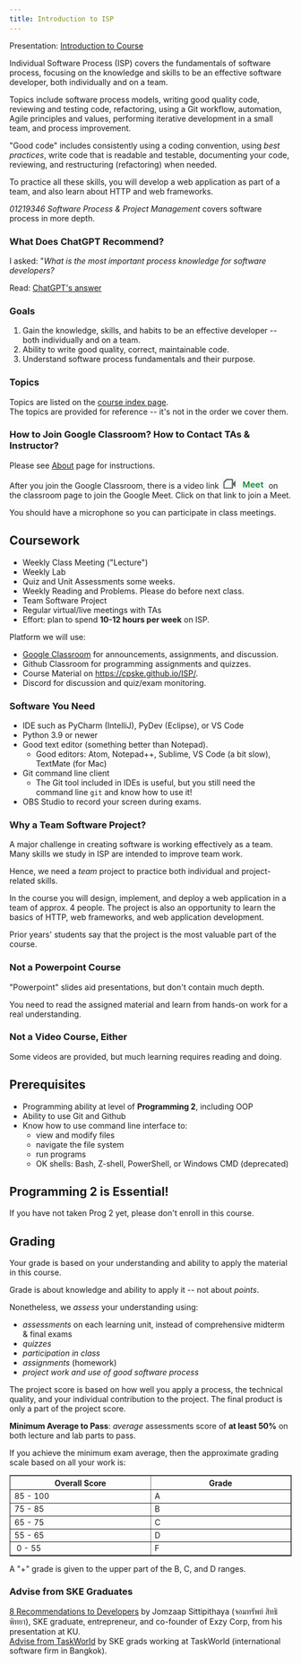 ```yaml
---
title: Introduction to ISP
---
```


Presentation: [Introduction to Course](Introduction-to-Course.pdf)     

Individual Software Process (ISP) covers the fundamentals of software process,
focusing on the knowledge and skills to be an effective software developer, both individually and on a team.

Topics include software process models, writing good quality code, reviewing and testing code, refactoring, using a Git workflow, automation, Agile principles and values, performing iterative development in a small team, and process improvement.

"Good code" includes consistently using a coding convention, using *best practices*, write code that is readable and testable, documenting your code, reviewing, and restructuring (refactoring) when needed.

To practice all these skills, you will develop a web application as part of a team, and also learn about HTTP and web frameworks.

*01219346 Software Process &amp; Project Management*
covers software process in more depth. 

### What Does ChatGPT Recommend?

I asked: "*What is the most important process knowledge for software developers?*

Read: [ChatGPT's answer](chatgpt)

### Goals

1. Gain the knowledge, skills, and habits to be an effective developer -- both individually and on a team.
2. Ability to write good quality, correct, maintainable code.
3. Understand software process fundamentals and their purpose.

### Topics

Topics are listed on the [course index page](../topics).    
The topics are provided for reference -- it's not in the order we cover them.

### How to Join Google Classroom?  How to Contact TAs & Instructor?

Please see [About](../about) page for instructions.

After you join the Google Classroom, there is a video link 
![classroom meet icon](../images/classroom-meet-icon.png)
on the classroom page to join the Google Meet. Click on that link to join a Meet.

You should have a microphone so you can participate in class meetings.

## Coursework

* Weekly Class Meeting ("Lecture")
* Weekly Lab
* Quiz and Unit Assessments some weeks.
* Weekly Reading and Problems. Please do before next class.
* Team Software Project
* Regular virtual/live meetings with TAs
* Effort: plan to spend **10-12 hours per week** on ISP.

Platform we will use:

* [Google Classroom](https://classroom.google.com) for announcements, assignments, and discussion.
* Github Classroom for programming assignments and quizzes. 
* Course Material on <https://cpske.github.io/ISP/>. 
* Discord for discussion and quiz/exam monitoring.


### Software You Need

* IDE such as PyCharm (IntelliJ), PyDev (Eclipse), or VS Code
* Python 3.9 or newer
* Good text editor (something better than Notepad).
  - Good editors: Atom, Notepad++, Sublime, VS Code (a bit slow), TextMate (for Mac)
* Git command line client
  - The Git tool included in IDEs is useful, but you still need the command line `git` and know how to use it!
* OBS Studio to record your screen during exams.


### Why a Team Software Project?

A major challenge in creating software is working effectively as a team. 
Many skills we study in ISP are intended to improve team work.

Hence, we need a *team* project to practice both individual and project-related skills.

In the course you will design, implement, and deploy a web application
in a team of approx. 4 people.  The project is also an opportunity to learn 
the basics of HTTP, web frameworks, and web application development.

Prior years' students say that the project is the most valuable part of the course.

### Not a Powerpoint Course

"Powerpoint" slides aid presentations, but don't contain much depth.

You need to read the assigned material and learn from hands-on work 
for a real understanding.

### Not a Video Course, Either

Some videos are provided, but much learning requires reading and doing.

## Prerequisites

* Programming ability at level of **Programming 2**, including OOP
* Ability to use Git and Github
* Know how to use command line interface to:
  - view and modify files
  - navigate the file system
  - run programs
  - OK shells: Bash, Z-shell, PowerShell, or Windows CMD (deprecated)

## Programming 2 is Essential!

If you have not taken Prog 2 yet, please don't enroll in this course.


## Grading

Your grade is based on your understanding and ability to apply the 
material in this course.

Grade is about knowledge and ability to apply it -- not about *points*.

Nonetheless, we *assess* your understanding using:

- *assessments* on each learning unit, instead of comprehensive midterm & final exams
- *quizzes*
- *participation in class*
- *assignments* (homework)
- *project work and use of good software process*

The project score is based on how well you apply a process, the technical quality, and your individual contribution to the project.  The final product is only a part of the project score.

**Minimum Average to Pass**: *average* assessments score of **at least 50%** on both lecture and lab parts to pass.

If you achieve the minimum exam average, then the approximate grading scale based on all your work is:

<table align="center" border="1" width="40%">
<tr> <th width="20%">Overall Score</th> <th width="20%"> Grade </th> </tr>
<tr> <td> 85 - 100</td> <td>  A  </td></tr>
<tr> <td> 75 - 85 </td> <td>  B  </td></tr>
<tr> <td> 65 - 75 </td> <td>  C  </td></tr>
<tr> <td> 55 - 65 </td> <td>  D  </td></tr>
<tr> <td> &nbsp;0 - 55 </td> <td>  F  </td></tr>
</table>

A "+" grade is given to the upper part of the B, C, and D ranges.

### Advise from SKE Graduates

[8 Recommendations to Developers](Jomzap-Recommendations.pdf) by Jomzaap Sittipithaya (จอมทรัพย์ สิทธิพิทยา), SKE graduate, entrepreneur, and co-founder of Exzy Corp, from his presentation at KU.    
[Advise from TaskWorld](TaskWorld-Advise) by SKE grads working at TaskWorld (international software firm in Bangkok).


